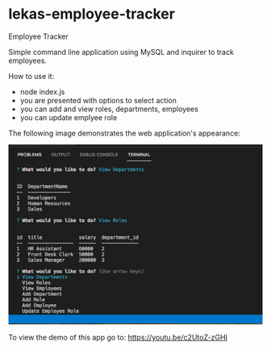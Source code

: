 # lekas-employee-tracker
Employee Tracker

Simple command line application using MySQL and inquirer to track employees.

How to use it:
- node index.js
- you are presented with options to select action
- you can add and view roles, departments, employees
- you can update emplyee role

The following image demonstrates the web application's appearance:

![Employee Tracker.](./assets/images/employee-tracker.png)

To view the demo of this app go to:
https://youtu.be/c2UtoZ-zGHI